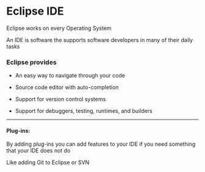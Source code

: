 # Eclipse IDE

Eclipse works on every Operating System

An IDE is software the supports software developers in many of their daily tasks

### Eclipse provides

- An easy way to navigate through your code

- Source code editor with auto-completion

- Support for version control systems

- Support for debuggers, testing, runtimes, and builders

***

#### Plug-ins:

By adding plug-ins you can add features to your IDE if you need something that your IDE does not do

Like adding Git to Eclipse or SVN

